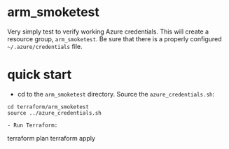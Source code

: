 # arm_smoketest

Very simply test to verify working Azure credentials.  This will create a resource group, `arm_smoketest`. Be sure that there is a properly configured `~/.azure/credentials` file.

# quick start

- cd to the `arm_smoketest` directory. Source the `azure_credentials.sh`:

```
cd terraform/arm_smoketest
source ../azure_credentials.sh

- Run Terraform:

```
terraform plan
terraform apply
```

